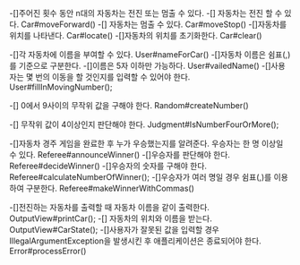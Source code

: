 -[]주어진 횟수 동안 n대의 자동차는 전진 또는 멈출 수 있다. 
    -[] 자동차는 전진 할 수 있다. Car#moveForward()
    -[] 자동차는 멈출 수 있다. Car#moveStop()
-[]자동차를 위치를 나타낸다.  Car#locate()
-[]자동차의 위치를 초기화한다. Car#clear()

-[]각 자동차에 이름을 부여할 수 있다. User#nameForCar()
    -[]자동차 이름은 쉼표(,)를 기준으로 구분한다. 
    -[]이름은 5자 이하만 가능하다. User#vailedName()
-[]사용자는 몇 번의 이동을 할 것인지를 입력할 수 있어야 한다. User#fillInMovingNumber();


-[] 0에서 9사이의 무작위 값을 구해야 한다. Random#createNumber()

-[] 무작위 값이 4이상인지 판단해야 한다.   Judgment#IsNumberFourOrMore();

-[]자동차 경주 게임을 완료한 후 누가 우승했는지를 알려준다. 우승자는 한 명 이상일 수 있다. Referee#announceWinner()
    -[]우승자를 판단해야 한다. Referee#decideWinner()
    -[]우승자의 숫자를 구해야 한다. Referee#calculateNumberOfWinner();
    -[]우승자가 여러 명일 경우 쉼표(,)를 이용하여 구분한다.  Referee#makeWinnerWithCommas()

-[]전진하는 자동차를 출력할 때 자동차 이름을 같이 출력한다. OutputView#printCar();
    -[] 자동차의 위치와 이름을 받는다. OutputView#CarState();
-[]사용자가 잘못된 값을 입력할 경우 IllegalArgumentException을 발생시킨 후 애플리케이션은 종료되어야 한다.    Error#processError()